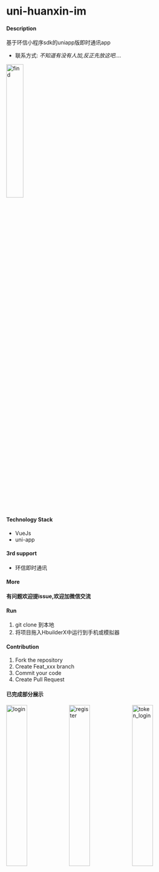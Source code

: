 # uni-huanxin-im

#### Description

基于环信小程序sdk的uniapp版即时通讯app

* 联系方式: 
_不知道有没有人加,反正先放这吧...._
<img title="find" src="https://user-images.githubusercontent.com/33248133/64149976-d9067100-ce59-11e9-9b0c-89125d6a513d.jpg" width='30%'>

#### Technology Stack

* VueJs
* uni-app

#### 3rd support

* 环信即时通讯

#### More
__有问题欢迎提issue,欢迎加微信交流__

#### Run

1. git clone 到本地
2. 将项目拖入HbuilderX中运行到手机或模拟器


#### Contribution

1. Fork the repository
2. Create Feat_xxx branch
3. Commit your code
4. Create Pull Request

#### 已完成部分展示
<img title="login" src="https://user-images.githubusercontent.com/33248133/64444919-cca74000-d107-11e9-86ff-edd330ff5398.png" width='33%'><img title="register" src="https://user-images.githubusercontent.com/33248133/64444920-cca74000-d107-11e9-8748-2443c9eef44f.png" width='33%'><img title="token_login" src="https://user-images.githubusercontent.com/33248133/64444921-cca74000-d107-11e9-83b6-25334a3ea709.png" width='33%'>

